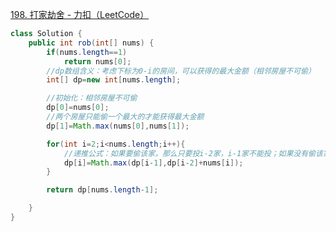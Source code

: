 [198. 打家劫舍 - 力扣（LeetCode）](https://leetcode.cn/problems/house-robber/description/)
```java
class Solution {
    public int rob(int[] nums) {
        if(nums.length==1)
            return nums[0];
        //dp数组含义：考虑下标为0-i的房间，可以获得的最大金额（相邻房屋不可偷）
        int[] dp=new int[nums.length];

        //初始化：相邻房屋不可偷
        dp[0]=nums[0];
        //两个房屋只能偷一个最大的才能获得最大金额
        dp[1]=Math.max(nums[0],nums[1]);

        for(int i=2;i<nums.length;i++){
            //递推公式：如果要偷该家，那么只要投i-2家，i-1家不能投；如果没有偷该家，没那么就可以偷i-1家
            dp[i]=Math.max(dp[i-1],dp[i-2]+nums[i]);
        }

        return dp[nums.length-1];

    }
}
```